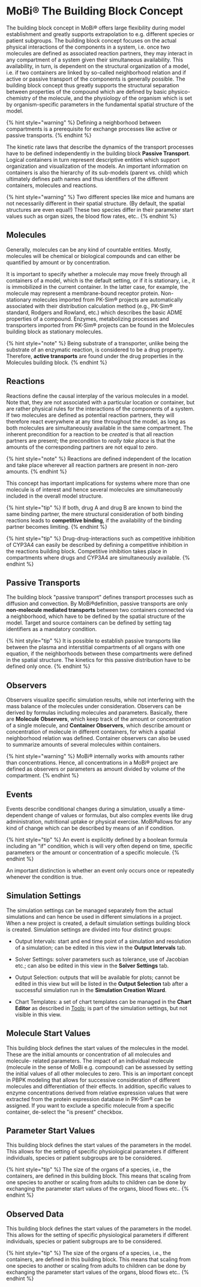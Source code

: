 # MoBi®‌ The Building Block Concept

The building block concept in MoBi® offers large flexibility during model establishment and greatly supports extrapolation to e.g. different species or patient subgroups. The building block concept focuses on the actual physical interactions of the components in a system, i.e. once two molecules are defined as associated reaction partners, they may interact in any compartment of a system given their simultaneous availability. This availability, in turn, is dependent on the structural organization of a model, i.e. if two containers are linked by so-called neighborhood relation and if active or passive transport of the components is generally possible. The building block concept thus greatly supports the structural separation between properties of the compound which are defined by basic physico-chemistry of the molecule, and the physiology of the organism which is set by organism-specific parameters in the fundamental spatial structure of the model.

{% hint style="warning" %}
Defining a neighborhood between compartments is a prerequisite for exchange processes like active or passive transports.
{% endhint %}

The kinetic rate laws that describe the dynamics of the transport processes have to be defined independently in the building block **Passive Transport**. Logical containers in turn represent descriptive entities which support organization and visualization of the models. An important information on containers is also the hierarchy of its sub-models (parent vs. child) which ultimately defines path names and thus identifiers of the different containers, molecules and reactions.

{% hint style="warning" %}
Two different species like mice and humans are not necessarily different in their spatial structure. (By default, the spatial structures are even equal!) These two species differ in their parameter start values such as organ sizes, the blood flow rates, etc..
{% endhint %}

## Molecules‌

Generally, molecules can be any kind of countable entities. Mostly, molecules will be chemical or biological compounds and can either be quantified by amount or by concentration.

It is important to specify whether a molecule may move freely through all containers of a model, which is the default setting, or if it is stationary, i.e., it is immobilized in the current container. In the latter case, for example, the molecule may represent a membrane-bound receptor protein. Non-stationary molecules imported from PK-Sim® projects are automatically associated with their distribution calculation method (e.g., PK-Sim® standard, Rodgers and Rowland, etc.) which describes the basic ADME properties of a compound. Enzymes, metabolizing processes and transporters imported from PK-Sim® projects can be found in the Molecules building block as stationary molecules.

{% hint style="note" %}
Being substrate of a transporter, unlike being the substrate of an enzymatic reaction, is considered to be a drug property. Therefore, **active transports** are found under the drug properties in the Molecules building block.
{% endhint %}

## Reactions‌

Reactions define the causal interplay of the various molecules in a model. Note that, they are not associated with a particular location or container, but are rather physical rules for the interactions of the components of a system. If two molecules are defined as potential reaction partners, they will therefore react everywhere at any time throughout the model, as long as both molecules are simultaneously available in the same compartment. The inherent precondition for a reaction to be _created_ is that all reaction partners are present; the precondition to _really take place_ is that the amounts of the corresponding partners are not equal to zero.

{% hint style="note" %}
Reactions are defined independent of the location and take place wherever all reaction partners are present in non-zero amounts.
{% endhint %}

This concept has important implications for systems where more than one molecule is of interest and hence several molecules are simultaneously included in the overall model structure.

{% hint style="tip" %}
If both, drug A and drug B are known to bind the same binding partner, the mere structural consideration of both binding reactions leads to **competitive binding**, if the availability of the binding partner becomes limiting.
{% endhint %}

{% hint style="tip" %}
Drug-drug-interactions such as competitive inhibition of CYP3A4 can easily be described by defining a competitive inhibition in the reactions building block. Competitive inhibition takes place in compartments where drugs and CYP3A4 are simultaneously available.
{% endhint %}

## Passive Transports‌

The building block "passive transport" defines transport processes such as diffusion and convection. By MoBi®definition, passive transports are only **non-molecule mediated transports** between two containers connected via a neighborhood, which have to be defined by the spatial structure of the model. Target and source containers can be defined by setting tag identifiers as a mandatory condition.

{% hint style="tip" %}
It is possible to establish passive transports like between the plasma and interstitial compartments of all organs with one equation, if the neighborhoods between these compartments were defined in the spatial structure. The kinetics for this passive distribution have to be defined only once.
{% endhint %}

## Observers‌

Observers visualize specific simulation results, while not interfering with the mass balance of the molecules under consideration. Observers can be derived by formulas including molecules and parameters. Basically, there are **Molecule Observers**, which keep track of the amount or concentration of a single molecule, and **Container Observers**, which describe amount or concentration of molecule in different containers, for which a spatial neighborhood relation was defined. Container observers can also be used to summarize amounts of several molecules within containers.

{% hint style="warning" %}
MoBi® internally works with amounts rather than concentrations. Hence, all concentrations in a MoBi® project are defined as observers or parameters as amount divided by volume of the compartment.
{% endhint %}

## Events‌

Events describe conditional changes during a simulation, usually a time- dependent change of values or formulas, but also complex events like drug administration, nutritional uptake or physical exercise. MoBi®allows for any kind of change which can be described by means of an if condition.

{% hint style="tip" %}
An event is explicitly defined by a boolean formula including an "if" condition, which is will very often depend on time, specific parameters or the amount or concentration of a specific molecule.
{% endhint %}

An important distinction is whether an event only occurs once or repeatedly whenever the condition is true.

## Simulation Settings‌

The simulation settings can be managed separately from the actual simulations and can hence be used in different simulations in a project. When a new project is created, a default simulation settings building block is created. Simulation settings are divided into four distinct groups:

*   Output Intervals: start and end time point of a simulation and resolution of a simulation; can be edited in this view in the **Output Intervals** tab.

*   Solver Settings: solver parameters such as tolerance, use of Jacobian etc.; can also be edited in this view in the **Solver Settings** tab.

*   Output Selection: outputs that will be available for plots; cannot be edited in this view but will be listed in the **Output Selection** tab after a successful simulation run in the **Simulation Creation Wizard**.

*   Chart Templates: a set of chart templates can be managed in the **Chart Editor** as described in [Tools](tools.md); is part of the simulation settings, but not visible in this view.

## Molecule Start Values‌

This building block defines the start values of the molecules in the model. These are the initial amounts or concentration of all molecules and molecule- related parameters. The impact of an individual molecule (molecule in the sense of MoBi e.g. compound) can be assessed by setting the initial values of all other molecules to zero. This is an important concept in PBPK modeling that allows for successive consideration of different molecules and differentiation of their effects. In addition, specific values to enzyme concentrations derived from relative expression values that were extracted from the protein expression database in PK-Sim® can be assigned. If you want to exclude a specific molecule from a specific container, de-select the "is present" checkbox.

## Parameter Start Values‌

This building block defines the start values of the parameters in the model. This allows for the setting of specific physiological parameters if different individuals, species or patient subgroups are to be considered.

{% hint style="tip" %}
The size of the organs of a species, i.e., the containers, are defined in this building block. This means that scaling from one species to another or scaling from adults to children can be done by exchanging the parameter start values of the organs, blood flows etc..
{% endhint %}

## Observed Data‌

This building block defines the start values of the parameters in the model. This allows for the setting of specific physiological parameters if different individuals, species or patient subgroups are to be considered.

{% hint style="tip" %}
The size of the organs of a species, i.e., the containers, are defined in this building block. This means that scaling from one species to another or scaling from adults to children can be done by exchanging the parameter start values of the organs, blood flows etc..
{% endhint %}
